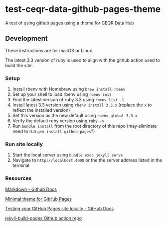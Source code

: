 # test-ceqr-data-github-pages-theme
A test of using github pages using a theme for CEQR Data Hub

## Development

These instructions are for macOS or Linux.

The latest 3.3 version of ruby is used to align with the github action used to build the site.

### Setup

1. Install rbenv with Homebrew using `brew install rbenv`
2. Set up your shell to load rbenv using `rbenv init`
3. Find the latest version of ruby 3.3 using `rbenv list -l`
4. Install latest 3.3 version using `rbenv install 3.3.x` (replace the `x` to reflect the installed version)
5. Set this version as the new default using `rbenv global 3.3.x`
6. Verify the default ruby version using `ruby -v`
7. Run `bundle install` from the root directory of this repo (may eliminate need to run `gem install github-pages`?)

### Run site locally

1. Start the local server using `bundle exec jekyll serve`
2. Navigate to `http://localhost:4000` or the the server address listed in the terminal

### Resources

[Markdown - Github Docs](https://docs.github.com/en/get-started/writing-on-github/getting-started-with-writing-and-formatting-on-github/quickstart-for-writing-on-github)

[Minimal theme for GitHub Pages](https://github.com/pages-themes/minimal)

[Testing your GitHub Pages site locally - GitHub Docs](https://docs.github.com/en/pages/setting-up-a-github-pages-site-with-jekyll/testing-your-github-pages-site-locally-with-jekyll)

[jekyll-build-pages Github action repo](https://github.com/actions/jekyll-build-pages)
